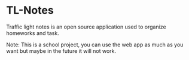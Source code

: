 # TL-Notes
Traffic light notes is an open source application used to organize homeworks and task. 

Note: This is a school project, you can use the web app as much as you want but maybe in the future it will not work.
